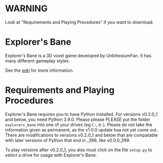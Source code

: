 # WARNING

Look at "Requirements and Playing Procedures" if you want to download.

# Explorer's Bane

Explorer's Bane is a 3D voxel game developed by UnbihexiumFan. It has many different gameplay styles.

See the [_wiki_](https://github.com/UnbihexiumFan/explorers-bane/wiki) for more information.

# Requirements and Playing Procedures

Explorer's Bane requires you to have Python installed. For versions v0.2.0_1 and below, you need Python 3.9.0. Please please PLEASE put the folder `explorers_bane` into one of your drives (eg `C:`, `D:`). Please do not take the information given as permanent, as the v1.0.0 update hsa not yet come out. There are modifications to versions v0.2.0_1 and below that are compatable with later versions of Python that end in \_399, like v0.0.0_399.

To play versions after v0.2.0_1, you also must click on the file `setup.py` to select a drive for usage with Explorer's Bane.
